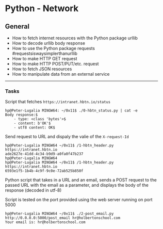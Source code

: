# Python - Network

## General
* How to fetch internet resources with the Python package urllib
* How to decode urllib body response
* How to use the Python package requests #requestsiswaysimplerthanurllib
* How to make HTTP GET request
* How to make HTTP POST/PUT/etc. request
* How to fetch JSON resources
* How to manipulate data from an external service

----------------------------------------------------------------------------------

### Tasks
Script that fetches ```https://intranet.hbtn.io/status```

```
hp@Peter-Lugalia MINGW64: ~/0x11$ ./0-hbtn_status.py | cat -e
Body response:$
    - type: <class 'bytes'>$
    - content: b'OK'$
    - utf8 content: OK$
```

Send request to URL and dispaly the valie of the ```X-request-Id```

```
hp@Peter-Lugalia MINGW64 ~/0x11$ /1-hbtn_header.py https://intranet.hbtn.io
ade2627e-41dd-4c34-b9d9-a0fa0f47b237
hp@Peter-Lugalia MINGW64
hp@Peter-Lugalia MINGW64 ~/0x11$ /1-hbtn_header.py https://intranet.hbtn.io
6593e1f5-1b4b-4c9f-9c0e-72ab525b850f
```
Python script that takes in a URL and an email, sends a POST request to the passed URL with the email as a parameter, and displays the body of the response (decoded in utf-8)

Script is tested on the port provided using the web server running on port 5000

```
hp@Peter-Lugalia MINGW64 ~/0x11$ ./2-post_email.py http://0.0.0.0:5000/post_email hr@holbertonschool.com
Your email is: hr@holbertonschool.com
````